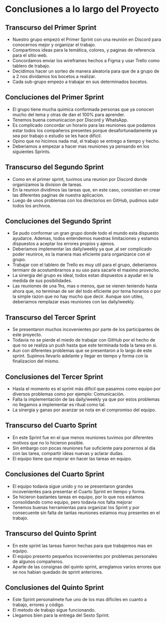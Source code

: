 # Conclusiones a lo largo del Proyecto

## Transcurso del Primer Sprint

- Nuestro grupo empezó el Primer Sprint con una reunión en Discord para conocernos mejor y organizar el trabajo.
- Compartimos ideas para la temática, colores, y paginas de referencia para el sitio web.
- Concordamos enviar los wireframes hechos a Figma y usar Trello como tablero de trabajo.
- Decidimos hacer un sorteo de manera aleatoria para que de a grupo de a 2 nos dividamos los bocetos a realizar.
- Cada sub-grupo empezo a trabajar en sus determinados bocetos.

## Concluciones del Primer Sprint

- El grupo tiene mucha quimica conformada personas que ya conocen mucho del tema y otras de dan el 100% para aprender.
- Tenemos buena comunicacion por Discord y WhatsApp.
- Es complicado concordar un horario para las reuniones que podamos estar todos los compañeros presentes porque desafortunadamente ya sea por trabajo o estudio se les hace dificil.
- Opino que no hicimos nada mal, el trabajo se entrego a tiempo y hecho.
- Deberiamos a empezar a hacer mas reuniones ya pensando en los siguientes Sprints.

## Transcurso del Segundo Sprint

- Como en el primer sprint, tuvimos una reunion por Discord donde organizamos la division de tareas.
- En la reunion dividimos las tareas que, en este caso, consistian en crear las diferentes paginas de nuestra aplicacion.
- Luego de unos problemas con los directorios en GitHub, pudimos subir todos los archivos.

## Concluciones del Segundo Sprint

- Se pudo conformar un gran grupo donde todo el mundo esta dispuesto ayudarce. Ademas, todos entendemos nuestras limitaciones y estamos dispuestos a aceptar los errores propios y ajenos.
- Deberiamos implementar las daily/weekly ya que ,al ser complicado poder reunirce, es la manera mas eficiente para organizarce con el grupo.
- Trabajar con el tablero de Trello es muy util para el grupo, deberiamos termianr de acostumbrarnos a su uso para sacarle el maximo provecho.
- La sinergia del grupo es ideal, todos estan dispuestos a ayudar en la medida de sus posibilidades.
- Las reuniones de una 1hs, mas o menos, que se vienen teniendo hasta ahora que, no terminan de ser del todo eficiente por tema horarios o por la simple razon que no hay mucho que decir. Aunque son utiles, deberiamos remplazar esas reuniones con las daily/weekly.

## Transcurso del Tercer Sprint

- Se presentaron muchos incovenientes por parte de los participantes de este proyecto.
- Todavia no se pierde el miedo de trabajar con GitHub por el hecho de que no se realiza un push hasta que este terminada toda la tarea en si.
- Aun con diferentes problemas que se presentaron a lo largo de este sprint. Supimos llevarlo adelante y llegar en tiempo y forma con la finalizacion del mismo.

## Conclusiones del Tercer Sprint

- Hasta el momento es el sprint más dificil que pasamos como equipo por diversos problemas como por ejemplo: Comunicación.
- Falta la implementación de las daily/weekly ya que por estos problemas no llegamos a implementar es ritual como tal.
- La sinergia y ganas por avanzar se nota en el compromiso del equipo.

## Transcurso del Cuarto Sprint
- En este Sprint fue en el que menos reuniones tuvimos por diferentes motivos que no lo hicieron posible.
- Sin embargo con pocas reuniones fue suficiente para ponernos al dia con las tarea, compartir ideas nuevas y aclarar dudas.
- El equipo tiene que mejorar en hacer las tareas en equipo.

## Conclusiones del Cuarto Sprint
- El equipo todavia sigue unido y no se presentaron grandes incovenientes para presentar el Cuarto Sprint en tiempo y forma.
- Se hicieron bastantes tareas en equipo, por lo que nos estamos consolidando como equipo, pero todavia nos falta mejorar
- Tenemos buenas herramientas para organizar los Sprint y por consecuente sin falta de tantas reuniones estamos muy presentes en el trabajo.  

## Transcurso del Quinto Sprint
- En este sprint las tareas fueron hechas para que trabajemos mas en equipo.
- El equipo presento pequeños incovenientes por problemas personales de algunos compañeros.
- Aparte de las consignas del quinto sprint, arreglamos varios errores que se nos habian quedado de sprint anteriores.

## Conclusiones del Quinto Sprint
- Este Sprint personalmete fue uno de los mas dificiles en cuanto a trabajo, errores y código.
- El metodo de trabajo sigue funcionando.
- Llegamos bien para la entrega del Sexto Sprint.